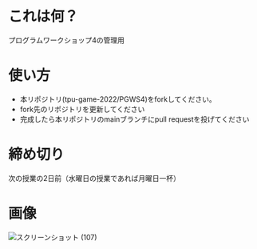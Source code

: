 # これは何？
プログラムワークショップ4の管理用

# 使い方

- 本リポジトリ(tpu-game-2022/PGWS4)をforkしてください。
- fork先のリポジトリを更新してください
- 完成したら本リポジトリのmainブランチにpull requestを投げてください


# 締め切り
次の授業の2日前（水曜日の授業であれば月曜日一杯）

# 画像

![スクリーンショット (107)](https://user-images.githubusercontent.com/71632467/199923458-7b771991-c787-4dfe-a5f1-630a9cb019c9.png)

